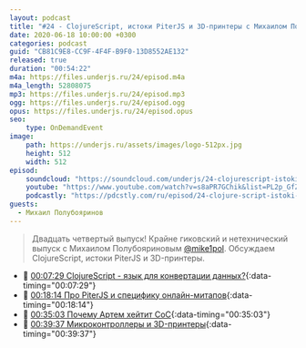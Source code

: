 ```yaml
---
layout: podcast
title: "#24 - ClojureScript, истоки PiterJS и 3D-принтеры с Михаилом Полубояриновым [Ламповый]"
date: 2020-06-18 10:00:00 +0300
categories: podcast
guid: "CB81C9E8-CC9F-4F4F-B9F0-13D8552AE132"
released: true
duration: "00:54:22"
m4a: https://files.underjs.ru/24/episod.m4a
m4a_length: 52808075
mp3: https://files.underjs.ru/24/episod.mp3
ogg: https://files.underjs.ru/24/episod.ogg
opus: https://files.underjs.ru/24/episod.opus
seo:
    type: OnDemandEvent
image:
    path: https://underjs.ru/assets/images/logo-512px.jpg
    height: 512
    width: 512
episod:
    soundcloud: "https://soundcloud.com/underjs/24-clojurescript-istoki-piterjs-i-3d-printery-s-mikhailom-poluboyarinovym-lampovyy"
    youtube: "https://www.youtube.com/watch?v=s8aPR7GChik&list=PL2p_GfZz-_1OWXrKUZRBc8LzMz5FJNXW7"
    podcastly: "https://pdcstly.com/ru/episod/24-clojure-script-istoki-piter-js-i-3-d-printery-s-mihailom-poluboyarinovym-lampovyj/4756917"
guests:
  - Михаил Полубояринов
---
```


> Двадцать четвертый выпуск! Крайне гиковский и нетехнический выпуск с Михаилом Полубояриновым [@mike1pol](https://twitter.com/mike1pol). Обсуждаем ClojureScript, истоки PiterJS и 3D-принтеры.

- 🤔 [00:07:29 ClojureScript - язык для конвертации данных?](#){:data-timing="00:07:29"}
- 🤔 [00:18:14 Про PiterJS и специфику онлайн-митапов](#){:data-timing="00:18:14"}
- 🤔 [00:35:03 Почему Артем хейтит CoC](#){:data-timing="00:35:03"}
- 🤔 [00:39:37 Микроконтроллеры и 3D-принтеры](#){:data-timing="00:39:37"}
